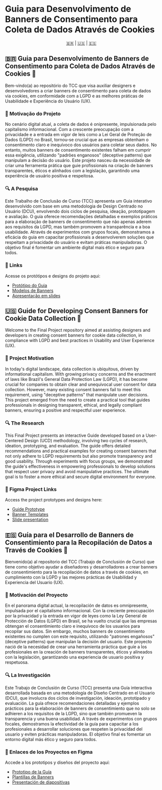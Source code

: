 # Guia para Desenvolvimento de Banners de Consentimento para Coleta de Dados Através de Cookies
<p align="center">
<a href="#Portuguese">🇧🇷</a> | <a href="#English">🇺🇸</a> | <a href="#Spanish">🇪🇸</a>
</p>

<div id="Portuguese"></div>

## 🇧🇷 Guia para Desenvolvimento de Banners de Consentimento para Coleta de Dados Através de Cookies 🍪
Bem-vindo(a) ao repositório do TCC que visa auxiliar designers e desenvolvedores a criar banners de consentimento para coleta de dados via cookies, em conformidade com a LGPD e as melhores práticas de Usabilidade e Experiência do Usuário (UX).

### 🚀 Motivação do Projeto
No cenário digital atual, a coleta de dados é onipresente, impulsionada pelo capitalismo informacional. Com a crescente preocupação com a privacidade e a entrada em vigor de leis como a Lei Geral de Proteção de Dados (LGPD) no Brasil, tornou-se crucial que as empresas obtenham o consentimento claro e inequívoco dos usuários para coletar seus dados. No entanto, muitos banners de consentimento existentes falham em cumprir essa exigência, utilizando "padrões enganosos" (deceptive patterns) que manipulam a decisão do usuário. Este projeto nasceu da necessidade de criar uma ferramenta prática que guie profissionais na criação de banners transparentes, éticos e alinhados com a legislação, garantindo uma experiência de usuário positiva e respeitosa.

### 🔍 A Pesquisa
Este Trabalho de Conclusão de Curso (TCC) apresenta um Guia interativo desenvolvido com base em uma metodologia de Design Centrado no Usuário (DCU), envolvendo dois ciclos de pesquisa, ideação, prototipagem e avaliação. O guia oferece recomendações detalhadas e exemplos práticos para a elaboração de banners de consentimento que não apenas aderem aos requisitos da LGPD, mas também promovem a transparência e a boa usabilidade. Através de experimentos com grupos focais, demonstramos a eficácia do guia em capacitar profissionais a desenvolverem soluções que respeitam a privacidade do usuário e evitam práticas manipuladoras. O objetivo final é fomentar um ambiente digital mais ético e seguro para todos.

### 🔗 Links
Acesse os protótipos e designs do projeto aqui:

- [Protótipo do Guia](https://www.figma.com/proto/K6AA8T6FckCxGW5TvYd8Cv/Guia-para-Cookies?node-id=203-143&p=f&t=w64WVdhc8Tl2DGE3-1&scaling=min-zoom&content-scaling=fixed&page-id=203%3A142&starting-point-node-id=203%3A143)
- [Modelos de Banners](https://www.figma.com/community/file/1506305515134976686)
- [Apresentação em slides](https://www.canva.com/design/DAGs4kzIHZA/M8msLuWsC7fZCTMiIiXvBg/view?utm_content=DAGs4kzIHZA&utm_campaign=designshare&utm_medium=link2&utm_source=uniquelinks&utlId=hcb05f262ed)


<div id="English"></div>

## 🇺🇸 Guide for Developing Consent Banners for Cookie Data Collection 🍪
Welcome to the Final Project repository aimed at assisting designers and developers in creating consent banners for cookie data collection, in compliance with LGPD and best practices in Usability and User Experience (UX).

### 🚀 Project Motivation
In today's digital landscape, data collection is ubiquitous, driven by informational capitalism. With growing privacy concerns and the enactment of laws like Brazil's General Data Protection Law (LGPD), it has become crucial for companies to obtain clear and unequivocal user consent for data collection. However, many existing consent banners fail to meet this requirement, using "deceptive patterns" that manipulate user decisions. This project emerged from the need to create a practical tool that guides professionals in designing transparent, ethical, and legally compliant banners, ensuring a positive and respectful user experience.

### 🔍 The Research
This Final Project presents an interactive Guide developed based on a User-Centered Design (UCD) methodology, involving two cycles of research, ideation, prototyping, and evaluation. The guide offers detailed recommendations and practical examples for creating consent banners that not only adhere to LGPD requirements but also promote transparency and good usability. Through experiments with focus groups, we demonstrated the guide's effectiveness in empowering professionals to develop solutions that respect user privacy and avoid manipulative practices. The ultimate goal is to foster a more ethical and secure digital environment for everyone.

### 🔗 Figma Project Links
Access the project prototypes and designs here:

- [Guide Prototype](https://www.figma.com/proto/K6AA8T6FckCxGW5TvYd8Cv/Guia-para-Cookies?node-id=203-143&p=f&t=w64WVdhc8Tl2DGE3-1&scaling=min-zoom&content-scaling=fixed&page-id=203%3A142&starting-point-node-id=203%3A143)
- [Banner Templates](https://www.figma.com/community/file/1506305515134976686)
- [Slide presentation](https://www.canva.com/design/DAGs4kzIHZA/M8msLuWsC7fZCTMiIiXvBg/view?utm_content=DAGs4kzIHZA&utm_campaign=designshare&utm_medium=link2&utm_source=uniquelinks&utlId=hcb05f262ed)


<div id="Spanish"></div>

## 🇪🇸 Guía para el Desarrollo de Banners de Consentimiento para la Recopilación de Datos a Través de Cookies 🍪
Bienvenido(a) al repositorio del TCC (Trabajo de Conclusión de Curso) que tiene como objetivo ayudar a diseñadores y desarrolladores a crear banners de consentimiento para la recopilación de datos a través de cookies, en cumplimiento con la LGPD y las mejores prácticas de Usabilidad y Experiencia del Usuario (UX).

### 🚀 Motivación del Proyecto
En el panorama digital actual, la recopilación de datos es omnipresente, impulsada por el capitalismo informacional. Con la creciente preocupación por la privacidad y la entrada en vigor de leyes como la Ley General de Protección de Datos (LGPD) en Brasil, se ha vuelto crucial que las empresas obtengan el consentimiento claro e inequívoco de los usuarios para recopilar sus datos. Sin embargo, muchos banners de consentimiento existentes no cumplen con este requisito, utilizando "patrones engañosos" (deceptive patterns) que manipulan la decisión del usuario. Este proyecto nació de la necesidad de crear una herramienta práctica que guíe a los profesionales en la creación de banners transparentes, éticos y alineados con la legislación, garantizando una experiencia de usuario positiva y respetuosa.

### 🔍 La Investigación
Este Trabajo de Conclusión de Curso (TCC) presenta una Guía interactiva desarrollada basada en una metodología de Diseño Centrado en el Usuario (DCU), que involucra dos ciclos de investigación, ideación, prototipado y evaluación. La guía ofrece recomendaciones detalladas y ejemplos prácticos para la elaboración de banners de consentimiento que no solo se adhieren a los requisitos de la LGPD, sino que también promueven la transparencia y una buena usabilidad. A través de experimentos con grupos focales, demostramos la efectividad de la guía para capacitar a los profesionales a desarrollar soluciones que respeten la privacidad del usuario y eviten prácticas manipuladoras. El objetivo final es fomentar un entorno digital más ético y seguro para todos.

### 🔗 Enlaces de los Proyectos en Figma
Accede a los prototipos y diseños del proyecto aquí:

- [Prototipo de la Guía](https://www.figma.com/proto/K6AA8T6FckCxGW5TvYd8Cv/Guia-para-Cookies?node-id=203-143&p=f&t=w64WVdhc8Tl2DGE3-1&scaling=min-zoom&content-scaling=fixed&page-id=203%3A142&starting-point-node-id=203%3A143)
- [Plantillas de Banners](https://www.figma.com/community/file/1506305515134976686)
- [Presentación de diapositivas](https://www.canva.com/design/DAGs4kzIHZA/M8msLuWsC7fZCTMiIiXvBg/view?utm_content=DAGs4kzIHZA&utm_campaign=designshare&utm_medium=link2&utm_source=uniquelinks&utlId=hcb05f262ed)
